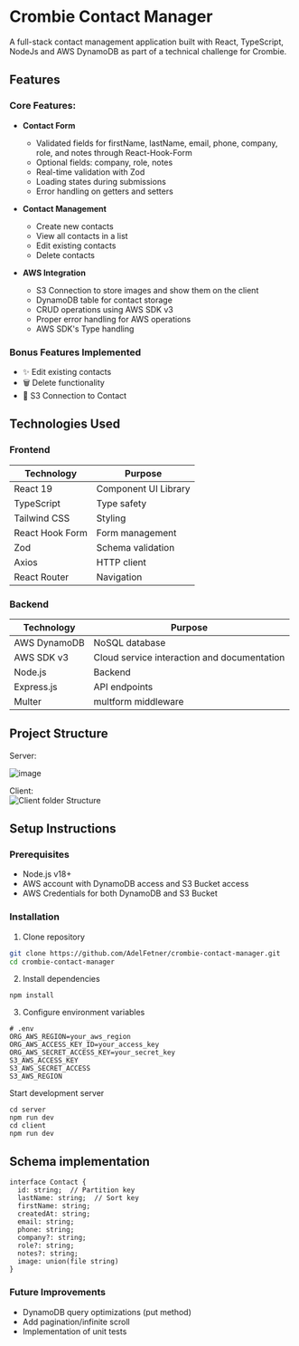 # Crombie Contact Manager

A full-stack contact management application built with React, TypeScript, NodeJs and AWS DynamoDB as part of a technical challenge for Crombie.

## Features

### Core Features:
- **Contact Form**
  - Validated fields for firstName, lastName, email, phone, company, role, and notes through React-Hook-Form 
  - Optional fields: company, role, notes
  - Real-time validation with Zod
  - Loading states during submissions
  - Error handling on getters and setters
- **Contact Management**
  - Create new contacts
  - View all contacts in a list
  - Edit existing contacts
  - Delete contacts

- **AWS Integration**
  - S3 Connection to store images and show them on the client
  - DynamoDB table for contact storage
  - CRUD operations using AWS SDK v3
  - Proper error handling for AWS operations
  - AWS SDK's Type handling

### Bonus Features Implemented
- ✨ Edit existing contacts
- 🗑️ Delete functionality
- 🧺 S3 Connection to Contact

## Technologies Used

### Frontend
| Technology | Purpose |
|------------|---------|
| React 19 | Component UI Library |
| TypeScript | Type safety |
| Tailwind CSS | Styling |
| React Hook Form | Form management |
| Zod | Schema validation |
| Axios | HTTP client |
| React Router | Navigation |

### Backend
| Technology | Purpose |
|------------|---------|
| AWS DynamoDB | NoSQL database |
| AWS SDK v3 | Cloud service interaction and documentation |
| Node.js | Backend |
| Express.js | API endpoints |
| Multer | multform middleware |

## Project Structure

Server:   

   ![image](https://github.com/user-attachments/assets/130e8114-4d26-4726-91fd-26620f08f219)


Client:   
![Client folder Structure](https://github.com/user-attachments/assets/d796355a-f86c-42fe-b8b5-dd26cf7a5aba)




## Setup Instructions

### Prerequisites
- Node.js v18+
- AWS account with DynamoDB access and S3 Bucket access
- AWS Credentials for both DynamoDB and S3 Bucket

### Installation
1. Clone repository
```bash
git clone https://github.com/AdelFetner/crombie-contact-manager.git
cd crombie-contact-manager
```

2. Install dependencies

```
npm install
```

3. Configure environment variables
```
# .env
ORG_AWS_REGION=your_aws_region
ORG_AWS_ACCESS_KEY_ID=your_access_key
ORG_AWS_SECRET_ACCESS_KEY=your_secret_key
S3_AWS_ACCESS_KEY
S3_AWS_SECRET_ACCESS
S3_AWS_REGION
```

Start development server
```
cd server 
npm run dev
cd client
npm run dev
```

## Schema implementation

```
interface Contact {
  id: string;  // Partition key
  lastName: string;  // Sort key
  firstName: string;
  createdAt: string;    
  email: string;
  phone: string;
  company?: string;
  role?: string;
  notes?: string;
  image: union(file string)
}
```



### Future Improvements
- DynamoDB query optimizations (put method)
- Add pagination/infinite scroll
- Implementation of unit tests
